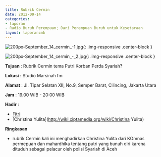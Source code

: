 ```yaml
---
title: Rubrik Cermin
date: 2012-09-14
categories:
- laporan
- Radio Buruh Perempuan; Dari Perempuan Buruh untuk Kesetaraan
layout: laporancmb
---
```



![200px-September_14_cermin_-1.jpg](/uploads/200px-September_14_cermin_-1.jpg){: .img-responsive .center-block }

![200px-September_14_cermin_-_2.jpg](/uploads/200px-September_14_cermin_-_2.jpg){: .img-responsive .center-block }


**Tujuan** : Rubrik Cermin tema Putri Korban Perda Syariah? 

**Lokasi** : Studio Marsinah fm 

**Alamat** : Jl. Tipar Selatan XII, No.9, Semper Barat, Cilincing, Jakarta Utara 

**Jam** : 19.00 WIB - 20:00 WIB 

**Hadir** :
* [Fitri](http://wiki.ciptamedia.org/wiki/Fitri)
* [Christina Yulita](http://wiki.ciptamedia.org/wiki/Christina Yulita)

**Ringkasan**  
* rubrik Cermin kali ini menghadirkan Christina Yulita dari KOmnas permepuan dan mahardhika tentang putri yang bunuh diri karena dituduh sebagai pelacur oleh polisi Syariah di Aceh

